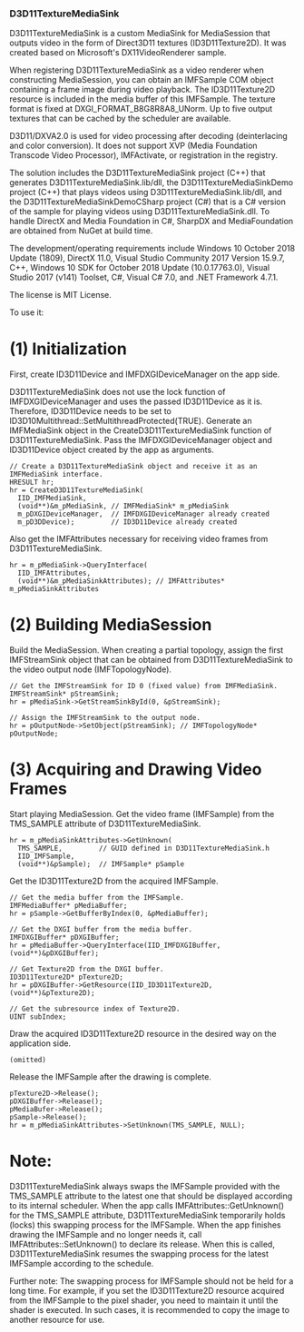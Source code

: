 ### D3D11TextureMediaSink
D3D11TextureMediaSink is a custom MediaSink for MediaSession that outputs video in the form of Direct3D11 textures (ID3D11Texture2D). It was created based on Microsoft's DX11VideoRenderer sample.

When registering D3D11TextureMediaSink as a video renderer when constructing MediaSession, you can obtain an IMFSample COM object containing a frame image during video playback. The ID3D11Texture2D resource is included in the media buffer of this IMFSample. The texture format is fixed at DXGI_FORMAT_B8G8R8A8_UNorm. Up to five output textures that can be cached by the scheduler are available.

D3D11/DXVA2.0 is used for video processing after decoding (deinterlacing and color conversion). It does not support XVP (Media Foundation Transcode Video Processor), IMFActivate, or registration in the registry.

The solution includes the D3D11TextureMediaSink project (C++) that generates D3D11TextureMediaSink.lib/dll, the D3D11TextureMediaSinkDemo project (C++) that plays videos using D3D11TextureMediaSink.lib/dll, and the D3D11TextureMediaSinkDemoCSharp project (C#) that is a C# version of the sample for playing videos using D3D11TextureMediaSink.dll. To handle DirectX and Media Foundation in C#, SharpDX and MediaFoundation are obtained from NuGet at build time.

The development/operating requirements include Windows 10 October 2018 Update (1809), DirectX 11.0, Visual Studio Community 2017 Version 15.9.7, C++, Windows 10 SDK for October 2018 Update (10.0.17763.0), Visual Studio 2017 (v141) Toolset, C#, Visual C# 7.0, and .NET Framework 4.7.1.

The license is MIT License.

To use it:
# (1) Initialization
First, create ID3D11Device and IMFDXGIDeviceManager on the app side.

D3D11TextureMediaSink does not use the lock function of IMFDXGIDeviceManager and uses the passed ID3D11Device as it is. Therefore, ID3D11Device needs to be set to ID3D10Multithread::SetMultithreadProtected(TRUE).
Generate an IMFMediaSink object in the CreateD3D11TextureMediaSink function of D3D11TextureMediaSink.
Pass the IMFDXGIDeviceManager object and ID3D11Device object created by the app as arguments.


```
// Create a D3D11TextureMediaSink object and receive it as an IMFMediaSink interface.
HRESULT hr;
hr = CreateD3D11TextureMediaSink(
  IID_IMFMediaSink,
  (void**)&m_pMediaSink, // IMFMediaSink* m_pMediaSink
  m_pDXGIDeviceManager,  // IMFDXGIDeviceManager already created
  m_pD3DDevice);         // ID3D11Device already created
```
Also get the IMFAttributes necessary for receiving video frames from D3D11TextureMediaSink.
```
hr = m_pMediaSink->QueryInterface(
  IID_IMFAttributes, 
  (void**)&m_pMediaSinkAttributes); // IMFAttributes* m_pMediaSinkAttributes
```
# (2) Building MediaSession
Build the MediaSession.
When creating a partial topology, assign the first IMFStreamSink object that can be obtained from D3D11TextureMediaSink to the video output node (IMFTopologyNode).
```
// Get the IMFStreamSink for ID 0 (fixed value) from IMFMediaSink.
IMFStreamSink* pStreamSink;
hr = pMediaSink->GetStreamSinkById(0, &pStreamSink);

// Assign the IMFStreamSink to the output node.
hr = pOutputNode->SetObject(pStreamSink); // IMFTopologyNode* pOutputNode;
```
# (3) Acquiring and Drawing Video Frames
Start playing MediaSession.
Get the video frame (IMFSample) from the TMS_SAMPLE attribute of D3D11TextureMediaSink.
```
hr = m_pMediaSinkAttributes->GetUnknown(
  TMS_SAMPLE,         // GUID defined in D3D11TextureMediaSink.h
  IID_IMFSample,
  (void**)&pSample);  // IMFSample* pSample
```
Get the ID3D11Texture2D from the acquired IMFSample.
```
// Get the media buffer from the IMFSample.
IMFMediaBuffer* pMediaBuffer;
hr = pSample->GetBufferByIndex(0, &pMediaBuffer);

// Get the DXGI buffer from the media buffer.
IMFDXGIBuffer* pDXGIBuffer;
hr = pMediaBuffer->QueryInterface(IID_IMFDXGIBuffer, (void**)&pDXGIBuffer);

// Get Texture2D from the DXGI buffer.
ID3D11Texture2D* pTexture2D;
hr = pDXGIBuffer->GetResource(IID_ID3D11Texture2D, (void**)&pTexture2D);

// Get the subresource index of Texture2D.
UINT subIndex;
```
Draw the acquired ID3D11Texture2D resource in the desired way on the application side.

```
(omitted)
```
Release the IMFSample after the drawing is complete.
```
pTexture2D->Release();
pDXGIBuffer->Release();
pMediaBufer->Release();
pSample->Release();
hr = m_pMediaSinkAttributes->SetUnknown(TMS_SAMPLE, NULL);
```
# Note:
D3D11TextureMediaSink always swaps the IMFSample provided with the TMS_SAMPLE attribute to the latest one that should be displayed according to its internal scheduler.
When the app calls IMFAttributes::GetUnknown() for the TMS_SAMPLE attribute, D3D11TextureMediaSink temporarily holds (locks) this swapping process for the IMFSample.
When the app finishes drawing the IMFSample and no longer needs it, call IMFAttributes::SetUnknown() to declare its release. When this is called, D3D11TextureMediaSink resumes the swapping process for the latest IMFSample according to the schedule.

Further note:
The swapping process for IMFSample should not be held for a long time.
For example, if you set the ID3D11Texture2D resource acquired from the IMFSample to the pixel shader, you need to maintain it until the shader is executed. In such cases, it is recommended to copy the image to another resource for use.